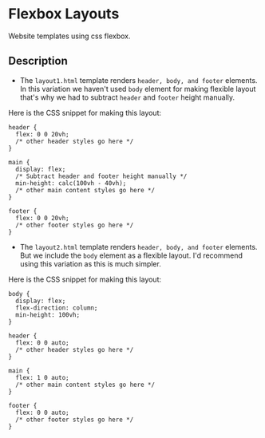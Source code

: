 # Flexbox Layouts

Website templates using css flexbox.

## Description

* The `layout1.html` template renders `header, body, and footer` elements. In this variation we haven't used `body` element for making flexible layout that's why we had to subtract `header` and `footer` height manually.

Here is the CSS snippet for making this layout:

```
header {
  flex: 0 0 20vh;
  /* other header styles go here */
}

main {
  display: flex;
  /* Subtract header and footer height manually */
  min-height: calc(100vh - 40vh);
  /* other main content styles go here */
}

footer {
  flex: 0 0 20vh;
  /* other footer styles go here */
}
```

* The `layout2.html` template renders `header, body, and footer` elements. But we include the `body` element as a flexible layout. I'd recommend using this variation as this is much simpler.

Here is the CSS snippet for making this layout:

```
body {
  display: flex;
  flex-direction: column;
  min-height: 100vh;
}

header {
  flex: 0 0 auto;
  /* other header styles go here */
}

main {
  flex: 1 0 auto;
  /* other main content styles go here */
}

footer {
  flex: 0 0 auto;
  /* other footer styles go here */
}
```
